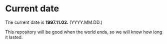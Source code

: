 # Current date

The current date is **1997.11.02.** (YYYY.MM.DD.)

This repository will be good when the world ends, so we will know how long it lasted.